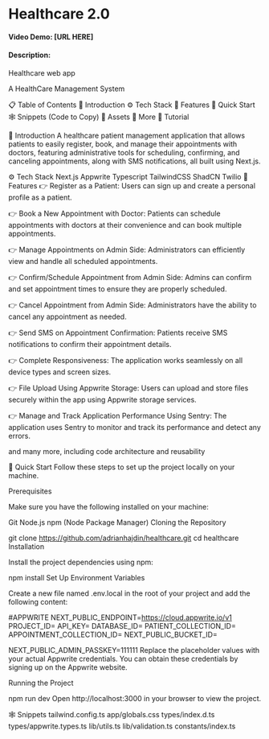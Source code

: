 # Healthcare 2.0

#### Video Demo: [URL HERE]

#### Description:
Healthcare web app



A HealthCare Management System

📋 Table of Contents
🤖 Introduction
⚙️ Tech Stack
🔋 Features
🤸 Quick Start
🕸️ Snippets (Code to Copy)
🔗 Assets
🚀 More
🚨 Tutorial


🤖 Introduction
A healthcare patient management application that allows patients to easily register, book, and manage their appointments with doctors, featuring administrative tools for scheduling, confirming, and canceling appointments, along with SMS notifications, all built using Next.js.


⚙️ Tech Stack
Next.js
Appwrite
Typescript
TailwindCSS
ShadCN
Twilio
🔋 Features
👉 Register as a Patient: Users can sign up and create a personal profile as a patient.

👉 Book a New Appointment with Doctor: Patients can schedule appointments with doctors at their convenience and can book multiple appointments.

👉 Manage Appointments on Admin Side: Administrators can efficiently view and handle all scheduled appointments.

👉 Confirm/Schedule Appointment from Admin Side: Admins can confirm and set appointment times to ensure they are properly scheduled.

👉 Cancel Appointment from Admin Side: Administrators have the ability to cancel any appointment as needed.

👉 Send SMS on Appointment Confirmation: Patients receive SMS notifications to confirm their appointment details.

👉 Complete Responsiveness: The application works seamlessly on all device types and screen sizes.

👉 File Upload Using Appwrite Storage: Users can upload and store files securely within the app using Appwrite storage services.

👉 Manage and Track Application Performance Using Sentry: The application uses Sentry to monitor and track its performance and detect any errors.

and many more, including code architecture and reusability

🤸 Quick Start
Follow these steps to set up the project locally on your machine.

Prerequisites

Make sure you have the following installed on your machine:

Git
Node.js
npm (Node Package Manager)
Cloning the Repository

git clone https://github.com/adrianhajdin/healthcare.git
cd healthcare
Installation

Install the project dependencies using npm:

npm install
Set Up Environment Variables

Create a new file named .env.local in the root of your project and add the following content:

#APPWRITE
NEXT_PUBLIC_ENDPOINT=https://cloud.appwrite.io/v1
PROJECT_ID=
API_KEY=
DATABASE_ID=
PATIENT_COLLECTION_ID=
APPOINTMENT_COLLECTION_ID=
NEXT_PUBLIC_BUCKET_ID=

NEXT_PUBLIC_ADMIN_PASSKEY=111111
Replace the placeholder values with your actual Appwrite credentials. You can obtain these credentials by signing up on the Appwrite website.

Running the Project

npm run dev
Open http://localhost:3000 in your browser to view the project.

🕸️ Snippets
tailwind.config.ts
app/globals.css
types/index.d.ts
types/appwrite.types.ts
lib/utils.ts
lib/validation.ts
constants/index.ts
